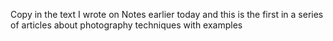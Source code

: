 Copy in the text I wrote on Notes earlier today and this is the first in a series of articles about photography techniques with examples